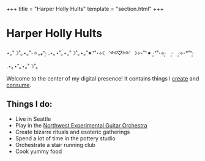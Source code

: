 +++
title = "Harper Holly Hults"
template = "section.html"
+++

# Harper Holly Hults

⋆｡˚☽˚｡⋆｡˚･✧₊⁎⁺‧͙ .⋆｡⋆˚｡⋆｡˚☽˚｡⋆｡˚✦⁺˚･༓☾ ༺♡༻ ☽༓･˚⁺✦ ‧͙⁺˚･༓‧͙　‧͙　‧͙༓･*˚⁺‧͙ .⋆｡⋆˚｡⋆｡˚☽˚｡

Welcome to the center of my digital presence! It contains things I [create][creation] and [consume][consumption].

## Things I do:
* Live in Seattle
* Play in the [Northwest Experimental Guitar Orchestra][nwego]
* Create bizarre rituals and esoteric gatherings
* Spend a lot of time in the pottery studio
* Orchestrate a stair running club
* Cook yummy food


[creation]: @/creation/_index.md
[consumption]: @/consumption/_index.md
[nwego]: https://nwego.bandcamp.com/
